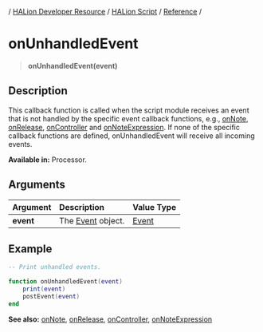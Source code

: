 / [HALion Developer Resource](../..//HALion-Developer-Resource.md) / [HALion Script](./HALion-Script.md) / [Reference](./Reference.md) /

# onUnhandledEvent

>**onUnhandledEvent(event)**

## Description

This callback function is called when the script module receives an event that is not handled by the specific event callback functions, e.g., [onNote](./onNote.md), [onRelease](./onRelease.md), [onController](./onController.md) and [onNoteExpression](./onNoteExpression.md). If none of the specific callback functions are defined, onUnhandledEvent will receive all incoming events.

**Available in:** Processor.

## Arguments

|Argument|Description|Value Type|
|:-|:-|:-|
|**event**|The [Event](./Event.md) object.|[Event](./Event.md)|

## Example

```lua
-- Print unhandled events.

function onUnhandledEvent(event)
    print(event)
    postEvent(event)
end
```

**See also:** [onNote](./onNote.md), [onRelease](./onRelease.md), [onController](./onController.md), [onNoteExpression](./onNoteExpression.md)